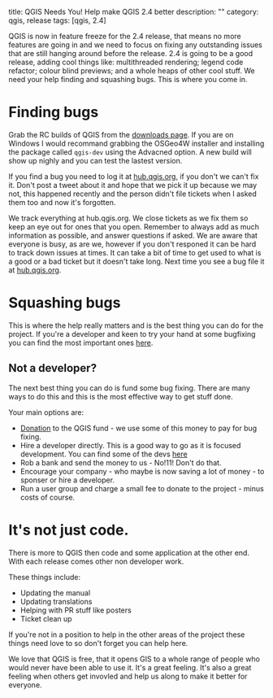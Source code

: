 title: QGIS Needs You! Help make QGIS 2.4 better
description: ""
category: qgis, release
tags: [qgis, 2.4]

QGIS is now in feature freeze for the 2.4 release, that means no more features are going in and we need to focus on fixing any outstanding issues that are still hanging around before the release.   2.4 is going to be a good release, adding cool things like: multithreaded rendering; legend code refactor; colour blind previews; and a whole heaps of other cool stuff.  We need your help finding and squashing bugs. This is where you come in.

# Finding bugs

Grab the RC builds of QGIS from the [downloads page](http://qgis.org/en/site/getinvolved/development/index.html#location-of-prereleases-nightly-builds).  If you are on Windows I would recommand grabbing the OSGeo4W installer and installing the package called `qgis-dev` using the Advacned option.  A new build will show up nighly and you can test the lastest version.

If you find a bug you need to log it at [hub.qgis.org](http://hub.qgis.org), if you don't we can't fix it.  Don't post a tweet about it and hope that we pick it up because we may not, this happened recently and the person didn't file tickets when I asked them too and now it's forgotten. 

We track everything at hub.qgis.org. We close tickets as we fix them so keep an eye out for ones that you open. Remember to always add as much information as possible, and answer questions if asked.  We are aware that everyone is busy, as are we, however if you don't responed it can be hard to track down issues at times. It can take a bit of time to get used to what is a good or a bad ticket but it doesn't take long.  Next time you see a bug file it at [hub.qgis.org](http://hub.qgis.org).

# Squashing bugs

This is where the help really matters and is the best thing you can do for the project. If you're a developer and keen to try your hand at some bugfixing you can find the most important ones [here](http://hub.qgis.org/projects/quantum-gis/issues?query_id=47).

## Not a developer?

The next best thing you can do is fund some bug fixing.  There are many ways to do this and this is the most effective way to get stuff done. 

Your main options are:

- [Donation](http://qgis.org/en/site/getinvolved/donations.html) to the QGIS fund - we use some of this money to pay for bug fixing.
- Hire a developer directly.  This is a good way to go as it is focused development. You can find some of the devs [here](https://github.com/qgis/QGIS/graphs/contributors)
- Rob a bank and send the money to us - No!11! Don't do that. 
- Encourage your company - who maybe is now saving a lot of money - to sponser or hire a developer.
- Run a user group and charge a small fee to donate to the project - minus costs of course.

# It's not just code.

There is more to QGIS then code and some application at the other end. With each release comes other non developer work.

These things include:

- Updating the manual
- Updating translations
- Helping with PR stuff like posters
- Ticket clean up

If you're not in a position to help in the other areas of the project these things need love to so don't forget you can help here.

We love that QGIS is free, that it opens GIS to a whole range of people who would never have been able to use it. It's a great feeling.  It's also a great feeling when others get invovled and help us along to make it better for everyone.
